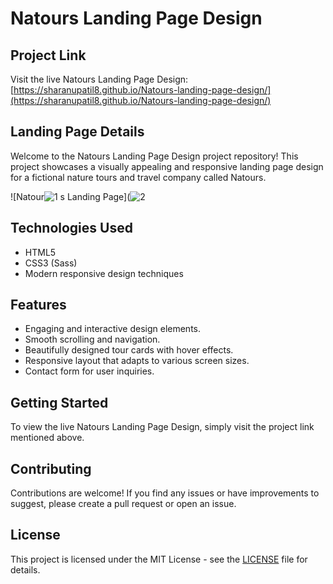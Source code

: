 # Natours Landing Page Design

## Project Link

Visit the live Natours Landing Page Design: [https://sharanupatil8.github.io/Natours-landing-page-design/](https://sharanupatil8.github.io/Natours-landing-page-design/)

## Landing Page Details

Welcome to the Natours Landing Page Design project repository! This project showcases a visually appealing and responsive landing page design for a fictional nature tours and travel company called Natours.

![Natour![1](https://github.com/Sharanupatil8/Natours-landing-page-design/assets/93566630/ba3af696-a55a-4289-9583-b556651fb09a)
s Landing Page](![2](https://github.com/Sharanupatil8/Natours-landing-page-design/assets/93566630/69e3a67a-aa2f-4aa9-9df2-22dfabd39ba1)


## Technologies Used

- HTML5
- CSS3 (Sass)
- Modern responsive design techniques

## Features

- Engaging and interactive design elements.
- Smooth scrolling and navigation.
- Beautifully designed tour cards with hover effects.
- Responsive layout that adapts to various screen sizes.
- Contact form for user inquiries.

## Getting Started

To view the live Natours Landing Page Design, simply visit the project link mentioned above.

## Contributing

Contributions are welcome! If you find any issues or have improvements to suggest, please create a pull request or open an issue.

## License

This project is licensed under the MIT License - see the [LICENSE](LICENSE) file for details.


